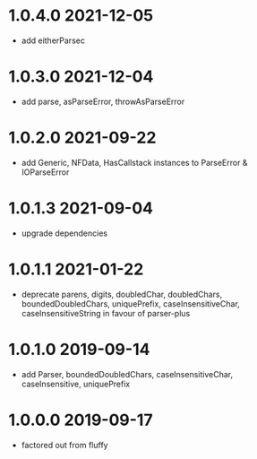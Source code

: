 1.0.4.0 2021-12-05
==================
- add eitherParsec

1.0.3.0 2021-12-04
==================
- add parse, asParseError, throwAsParseError

1.0.2.0 2021-09-22
==================
- add Generic, NFData, HasCallstack instances to ParseError & IOParseError

1.0.1.3 2021-09-04
==================
- upgrade dependencies

1.0.1.1 2021-01-22
==================
- deprecate parens, digits, doubledChar, doubledChars, boundedDoubledChars,
  uniquePrefix, caseInsensitiveChar, caseInsensitiveString in favour of
  parser-plus

1.0.1.0 2019-09-14
==================
- add Parser, boundedDoubledChars, caseInsensitiveChar, caseInsensitive,
  uniquePrefix

1.0.0.0 2019-09-17
==================
- factored out from fluffy
